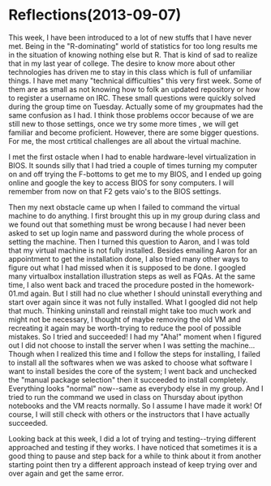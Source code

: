 Reflections(2013-09-07)
==========
This week, I have been introduced to a lot of new stuffs that I have never met. Being in the "R-dominating" world of statistics for too long results me in the situation of knowing nothing else but R. That is kind of sad to realize that in my last year of college. The desire to know more about other technologies has driven me to stay in this class which is full of unfamiliar things. I have met many "technical difficulties" this very first week. Some of them are as small as not knowing how to folk an updated repository or how to register a username on IRC. These small questions were quickly solved during the group time on Tuesday. Actually some of my groupmates had the same confusion as I had. I think those problems occor because of we are still new to those settings, once we try some more times , we will get familiar and become proficient. However, there are some bigger questions. For me, the most crtitical challenges are all about the virtual machine. 

I met the first ostacle when I had to enable hardware-level virtualization in  BIOS. It sounds silly that I had tried a couple of times turning my computer on and off trying the F-bottoms to get me to my BIOS, and I ended up going online and
google the key to access BIOS for sony computers. I will remember from now on that  F2 gets vaio's to the BIOS settings. 

Then my next obstacle came up when I failed  to command the virtual machine to do anything. I first brought this up in my group during class and we found out that something must be wrong because I had never been asked to  set up login name and password during the whole process of setting the machine. Then I turned this question to Aaron, and I was told that my virtual machine is  not fully installed. Besides emailing Aaron for an appointment to get the installation  done, I also tried many other ways to figure out what I had missed when it is  supposed to be done. I googled many virtualbox installation illustration steps as  well as FQAs. At the same time, I also went back and traced the procedure posted in  the homework-01.md again. But I still had no clue whether I should uninstall everything  and start over again since it was not fully installed. What I googled did not help  that much. Thinking uninstall and reinstall might take too much work and might not  be necessary, I thought of maybe removing the old VM and recreating it again may  be worth-trying to reduce the pool of possible mistakes. So I tried and succeeded! I had my "Aha!" moment when I figured out I did not choose to install the server when I was setting the machine... Though when I realized this time and I follow the steps for installing, I failed to install all the softwares when we was asked to choose what software I want to install besides the core of the system; I went back and unchecked the "manual package selection" then it succeeded to install completely. Everything looks "normal" now--same as everybody else in my group. And I tried to  run the command we used in class on Thursday about ipython notebooks and the VM  reacts normally. So I assume I have made it work! Of course, I will still check  with others or the instructors that I have actually succeeded.

Looking back at this week, I did a lot of trying and testing--trying different  approached and testing if they works. I have noticed that sometimes it is a good thing to pause and step back for a while to think about it from another starting point then try a different approach instead of keep trying over and over again and get the same error. 
